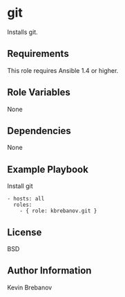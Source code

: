 git
===

Installs git.

Requirements
------------

This role requires Ansible 1.4 or higher.

Role Variables
--------------

None

Dependencies
------------

None

Example Playbook
----------------

Install git
```
- hosts: all
  roles:
    - { role: kbrebanov.git }
```

License
-------

BSD

Author Information
------------------

Kevin Brebanov
